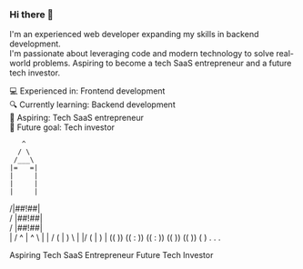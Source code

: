 
### Hi there 👋
I'm an experienced web developer expanding my skills in backend development. </br>
I'm passionate about leveraging code and modern technology to solve real-world problems. Aspiring to become a tech SaaS entrepreneur and a future tech investor.</br>

💻 Experienced in: Frontend development</br>
🔍 Currently learning: Backend development</br>
🚀 Aspiring: Tech SaaS entrepreneur</br>
🌱 Future goal: Tech investor</br>

       ^
      / \
     /___\
    |=   =|
    |     |
    |     |
    |     |
   /|##!##|\
  / |##!##| \
 /  |##!##|  \
|  / ^ | ^ \  |
| /  ( | )  \ |
|/   ( | )   \|
    ((   ))
   ((  :  ))
   ((  :  ))
    ((   ))
     (( ))
      ( )
       .
       .
       .
       
Aspiring Tech SaaS Entrepreneur
    Future Tech Investor

